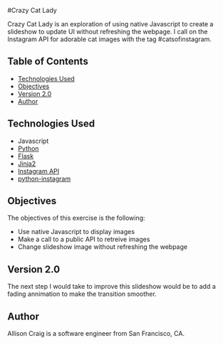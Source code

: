 #Crazy Cat Lady

Crazy Cat Lady is an exploration of using native Javascript to create a slideshow to update UI without refreshing the webpage. I call on the Instagram API for adorable cat images with the tag #catsofinstagram.

## Table of Contents
* [Technologies Used](#technologiesused)
* [Objectives](#objectives)
* [Version 2.0](#v2)
* [Author](#author)


## <a name="technologiesused"></a>Technologies Used
* Javascript
* [Python](https://www.python.org/)
* [Flask](http://flask.pocoo.org/)
* [Jinja2](http://jinja.pocoo.org/docs/dev/)
* [Instagram API](http://jinja.pocoo.org/docs/dev/)
* [python-instagram](http://jinja.pocoo.org/docs/dev/)

## <a name="objectives"></a>Objectives
The objectives of this exercise is the following:
* Use native Javascript to display images
* Make a call to a public API to retreive images
* Change slideshow image without refreshing the webpage


## <a name="v2"></a>Version 2.0

The next step I would take to improve this slideshow would be to add a fading annimation to make the transition smoother. 

## <a name="author"></a>Author
Allison Craig is a software engineer from San Francisco, CA.
